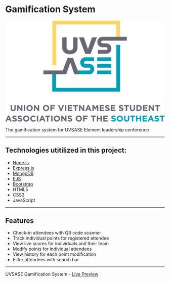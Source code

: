 
# Gamification System

![Image](https://github.com/AndyUGA/Element/blob/master/public/images/uvsase2.png)

The gamification system for UVSASE Element leadership conference

------------------------------------------------------------------------------------------------------------------------------  

## Technologies utitilized in this project:
- [Node.js](https://nodejs.org/en/) 
- [Express.js](https://expressjs.com)
- [MongoDB](https://www.mongodb.com) 
- [EJS](https://ejs.co)
- [Bootstrap](https://getbootstrap.com)
- HTML5
- CSS3
- JavaScript

---------------------------------------------------------------------------------------------------------------------------
## Features
- Check-in attendees with QR code scanner
- Track individual points for registered attendee
- View live scores for individuals and their team
- Modify points for individual attendees
- View history for each point modification 
- Filter attendees with search bar


---------------------------------------------------------------------------------------------------------------------------

UVSASE Gamification System - [Live Preview](https://vivacious-trigonometry.glitch.me)
